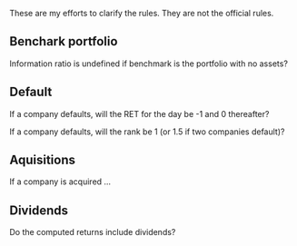 These are my efforts to clarify the rules. They are not the official rules.

## Benchark portfolio

Information ratio is undefined if benchmark is the portfolio with no assets? 

## Default

If a company defaults, will the RET for the day be -1 and 0 thereafter? 

If a company defaults, will the rank be 1 (or 1.5 if two companies default)? 

## Aquisitions

If a company is acquired ...

## Dividends

Do the computed returns include dividends? 
